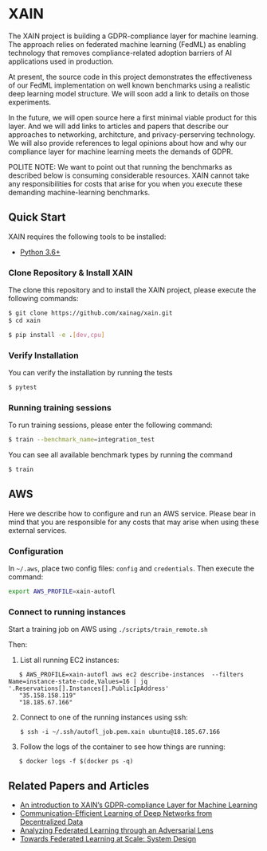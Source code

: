 # XAIN

The XAIN project is building a GDPR-compliance layer for machine learning. The approach relies on federated machine learning (FedML) as enabling technology that removes compliance-related adoption barriers of AI applications used in production.

At present, the source code in this project demonstrates the effectiveness of our FedML implementation on well known benchmarks using a realistic deep learning model structure. We will soon add a link to details on those experiments.

In the future, we will open source here a first minimal viable product for this layer. And we will add links to articles and papers that describe our approaches to networking, architcture, and privacy-perserving technology. We will also provide references to legal opinions about how and why our compliance layer for machine learning meets the demands of GDPR. 

POLITE NOTE: We want to point out that running the benchmarks as described below is consuming considerable resources. XAIN cannot take any responsibilities for costs that arise for you when you execute these demanding machine-learning benchmarks.


## Quick Start

XAIN requires the following tools to be installed:

- [Python 3.6+](https://python.org/)


### Clone Repository & Install XAIN

The clone this repository and to install the XAIN project, please execute the following commands:

```bash
$ git clone https://github.com/xainag/xain.git
$ cd xain

$ pip install -e .[dev,cpu]
```

### Verify Installation

You can verify the installation by running the tests

```bash
$ pytest
```


### Running training sessions

To run training sessions, please enter the following command:

```bash
$ train --benchmark_name=integration_test
```

You can see all available benchmark types by running the command

```bash
$ train
```


## AWS

Here we describe how to configure and run an AWS service. Please bear in mind that you are responsible for any costs that may arise when using these external services.


### Configuration

In `~/.aws`, place two config files: `config` and `credentials`. Then execute the command:

```bash
export AWS_PROFILE=xain-autofl
```

### Connect to running instances

Start a training job on AWS using `./scripts/train_remote.sh`

Then:

1. List all running EC2 instances:

```shell
   $ AWS_PROFILE=xain-autofl aws ec2 describe-instances  --filters Name=instance-state-code,Values=16 | jq '.Reservations[].Instances[].PublicIpAddress'
   "35.158.158.119"
   "18.185.67.166"
   ```
2. Connect to one of the running instances using ssh:

   ```shell
   $ ssh -i ~/.ssh/autofl_job.pem.xain ubuntu@18.185.67.166
   ```

3. Follow the logs of the container to see how things are running:

```shell
   $ docker logs -f $(docker ps -q)
   ```

## Related Papers and Articles

- [An introduction to XAIN’s GDPR-compliance Layer for Machine Learning](https://medium.com/xain/an-introduction-to-xains-gdpr-compliance-layer-for-machine-learning-f7c321b31b06)
- [Communication-Efficient Learning of Deep Networks from Decentralized Data](https://arxiv.org/abs/1602.05629)
- [Analyzing Federated Learning through an Adversarial Lens](https://arxiv.org/abs/1811.12470)
- [Towards Federated Learning at Scale: System Design](https://arxiv.org/abs/1902.01046)
